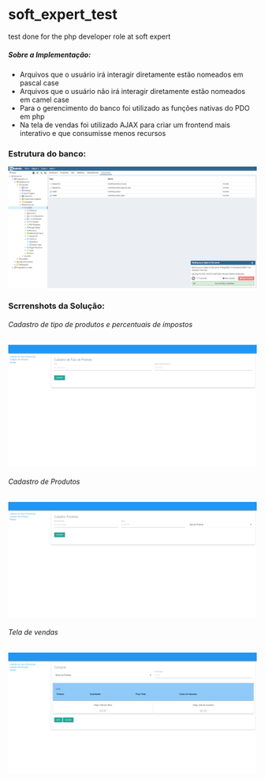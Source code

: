 # soft_expert_test
test done for the php developer role at soft expert

<h5>Sobre a Implementação:</h5>
<ul>
  <li>Arquivos que o usuário irá interagir diretamente estão nomeados em pascal case</li>
  <li>Arquivos que o usuário não irá interagir diretamente estão nomeados em camel case</li>
  <li>Para o gerencimento do banco foi utilizado as funções nativas do PDO em php</li>
  <li>Na tela de vendas foi utilizado AJAX para criar um frontend mais interativo e que consumisse menos recursos</li>
</ul>

<h3>Estrutura do banco:</h3>
<img src="https://github.com/KevinDaSilvaS/soft_expert_test/blob/master/db_structure.png" />

<h3>Scrrenshots da Solução:</h3>
<h6>Cadastro de tipo de produtos e percentuais de impostos</h6>
<img src="https://github.com/KevinDaSilvaS/soft_expert_test/blob/master/solution_screenshots/types_and_percent.png" />
<h6>Cadastro de Produtos</h6>
<img src="https://github.com/KevinDaSilvaS/soft_expert_test/blob/master/solution_screenshots/product_insertion.png" />
<h6>Tela de vendas</h6>
<img src="https://github.com/KevinDaSilvaS/soft_expert_test/blob/master/solution_screenshots/sales.png" />
